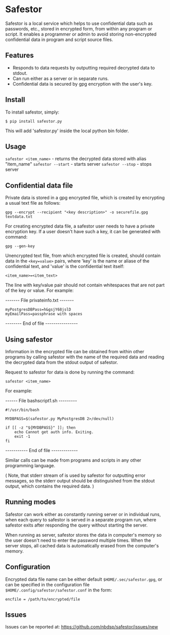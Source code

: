   Safestor
============

Safestor is a local service which helps to use confidential data
such as passwords, etc., stored in encrypted form, from within any 
program or script. It enables a programmer or admin to avoid storing 
non-encrypted confidential data in program and script source files.

   Features
---------------
- Responds to data requests by outputting required decrypted data to stdout.
- Can run either as a server or in separate runs.
- Confidential data is secured by gpg encryption with the user's key.


Install
-------

To install safestor, simply:

	$ pip install safestor.py

This will add 'safestor.py' inside the local python bin folder.


   Usage
-----------
`safestor <item_name>` - returns the decrypted data stored with alias "item_name"
`safestor --start` - starts server
`safestor --stop` - stops server


  Confidential data file
---------------------------

Private data is stored in a gpg encrypted file, which is created
by encrypting a usual text file as follows:

`gpg --encrypt --recipient "<key description>" -o securefile.gpg textdata.txt`

For creating encrypted data file, a safestor user needs to have a private
encryption key. If a user doesn't have such a key, it can be generated 
with command:

`gpg --gen-key`

Unencrypted text file, from which encrypted file is created, should
contain data in the `<key=value>` pairs, where 'key' is the name or aliase
of the confidential text, and 'value' is the confidential text itself:
	
`<item_name>=<item_text>`

The line with key/value pair should not contain whitespaces that are not 
part of the key or value. For example:

------- File privateinfo.txt -------
```
myPostgresDBPass=h&gsjY68jslD
myEmailPass=passphrase with spaces
```
-------- End of file ----------------


   Using safestor
---------------------

Information in the encrypted file can be obtained from within other 
programs by calling safestor with the name of the required data and reading
the decrypted data from the stdout output of safestor. 

Request to safestor for data is done by running the command:

`safestor <item_name>`

For example:

------ File bashscript1.sh --------- 	
```shell
#!/usr/bin/bash

MYDBPASS=$(safestor.py MyPostgresDB 2>/dev/null)

if [[ -z "${MYDBPASS}" ]]; then
	echo Cannot get auth info. Exiting.
	exit -1
fi
```
----------- End of file -------------

Similar calls can be made from programs and scripts in any other programming
language.

( Note, that stderr stream of is used by safestor for outputting error 
messages, so the stderr output should be distinguished from the 
stdout output, which contains the required data. )


   Running modes
--------------------

Safestor can work either as constantly running server or in individual runs, 
when each query to safestor is served in a separate program run, where 
safestor exits after responding the query without starting the server. 

When running as server, safestor stores the data in computer's memory so the 
user doesn't need to enter the password multiple times.  When the server stops, 
all cached data is automatically erased from the computer's memory.


   Configuration
---------------------

Encrypted data file name can be either default `$HOME/.sec/safestor.gpg`, or
can be specified in the configuration file `$HOME/.config/safestor/safestor.conf`
in the form:

`encfile = /path/to/encrypted/file`


   Issues
------------

Issues can be reported at: https://github.com/nbdsp/safestor/issues/new
